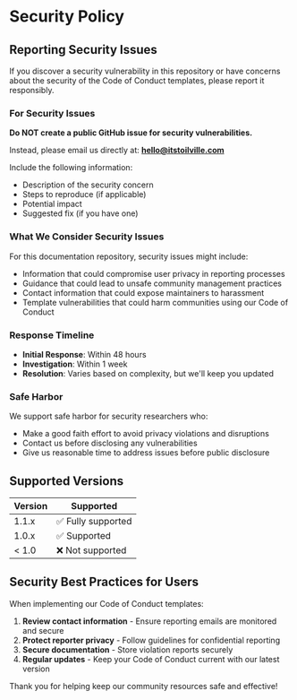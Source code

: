 # Security Policy

## Reporting Security Issues

If you discover a security vulnerability in this repository or have concerns about the security of the Code of Conduct templates, please report it responsibly.

### For Security Issues

**Do NOT create a public GitHub issue for security vulnerabilities.**

Instead, please email us directly at: **hello@itstoilville.com**

Include the following information:
- Description of the security concern
- Steps to reproduce (if applicable)
- Potential impact
- Suggested fix (if you have one)

### What We Consider Security Issues

For this documentation repository, security issues might include:

- Information that could compromise user privacy in reporting processes
- Guidance that could lead to unsafe community management practices
- Contact information that could expose maintainers to harassment
- Template vulnerabilities that could harm communities using our Code of Conduct

### Response Timeline

- **Initial Response**: Within 48 hours
- **Investigation**: Within 1 week
- **Resolution**: Varies based on complexity, but we'll keep you updated

### Safe Harbor

We support safe harbor for security researchers who:

- Make a good faith effort to avoid privacy violations and disruptions
- Contact us before disclosing any vulnerabilities
- Give us reasonable time to address issues before public disclosure

## Supported Versions

| Version | Supported          |
| ------- | ------------------ |
| 1.1.x   | ✅ Fully supported |
| 1.0.x   | ✅ Supported       |
| < 1.0   | ❌ Not supported   |

## Security Best Practices for Users

When implementing our Code of Conduct templates:

1. **Review contact information** - Ensure reporting emails are monitored and secure
2. **Protect reporter privacy** - Follow guidelines for confidential reporting
3. **Secure documentation** - Store violation reports securely
4. **Regular updates** - Keep your Code of Conduct current with our latest version

Thank you for helping keep our community resources safe and effective!
